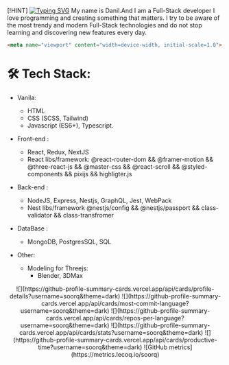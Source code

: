 [!HINT] [![Typing SVG](https://readme-typing-svg.herokuapp.com?color=%96FADA&lines=Hi,+everyone+👋)](https://git.io/typing-svg)
My name is Danil.And I am a Full-Stack developer
I love programming and creating something that matters. I try to be aware of the most trendy and modern Full-Stack technologies and do not stop learning and discovering new features every day.


```html
<meta name="viewport" content="width=device-width, initial-scale=1.0">
```

# 🛠 Tech Stack:
- Vanila:
  * HTML
  * CSS (SCSS, Tailwind)
  * Javascript (ES6+), Typescript.

- Front-end :
  * React, Redux, NextJS 
  * React libs/framework: @react-router-dom && @framer-motion && @three-react-js && @master-css && @react-scroll && @styled-components && pixijs && highligter.js

- Back-end :
  * NodeJS, Express, Nestjs, GraphQL, Jest, WebPack
  * Nest libs/framework @nestjs/config && @nestjs/passport && class-validator && class-transfromer

- DataBase :
  * MongoDB, PostgresSQL, SQL

- Other:
  * Modeling for Threejs:
    * Blender, 3DMax

<datalist>
 <option>
  [![My Skills](https://skillicons.dev/icons?i=html,css,sass,tailwind,js,ts,jquery,vite,webpack,react,redux,nextjs,threejs,styledcomponents,nodejs,nestjs,express,jest,graphql,prisma,mongodb,mysql,postgres,docker,figma,postman&theme=dark)](https://skillicons.dev)
 </option>
 <option>
  [![My Skills](https://skillicons.dev/icons?i=git,github,vscode,visualstudio,idea,blender,codepen)](https://skillicons.dev)
 </option>
</datalist>




<div align="center">
 ![](https://github-profile-summary-cards.vercel.app/api/cards/profile-details?username=soorq&theme=dark)
 ![](https://github-profile-summary-cards.vercel.app/api/cards/most-commit-language?username=soorq&theme=dark) ![](https://github-profile-summary-cards.vercel.app/api/cards/repos-per-language?username=soorq&theme=dark)
 ![](https://github-profile-summary-cards.vercel.app/api/cards/stats?username=soorq&theme=dark) ![](https://github-profile-summary-cards.vercel.app/api/cards/productive-time?username=soorq&theme=dark)
 ![GitHub metrics](https://metrics.lecoq.io/soorq)  
</div>



